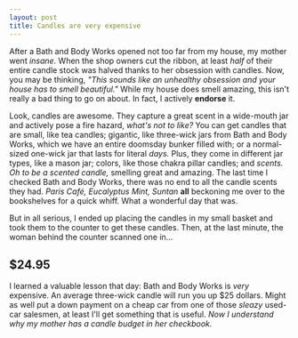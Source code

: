 ```yaml
---
layout: post
title: Candles are very expensive
---
```


After a Bath and Body Works opened not too far from my house, my mother went _insane._ When the shop owners cut the ribbon, at least _half_ of their entire candle
stock was halved thanks to her obsession with candles. Now, you may be thinking, _"This sounds like an unhealthy obsession and your house has to smell beautiful."_ While my house
does smell amazing, this isn't really a bad thing to go on about. In fact, I actively **endorse** it.

Look, candles are awesome. They capture a great scent in a wide-mouth jar and actively pose a fire hazard, _what's not to like?_ You can get candles that are small, like tea candles;
gigantic, like three-wick jars from Bath and Body Works, which we have an entire doomsday bunker filled with; or a normal-sized one-wick jar that lasts for literal _days._ Plus, they come in
different jar types, like a mason jar; colors, like those chakra pillar candles; and _scents. Oh to be a scented candle,_ smelling great and amazing. The last time I checked Bath and Body Works, there
was no end to all the candle scents they had. _Paris Café, Eucalyptus Mint, Suntan_ **all** beckoning me over to the bookshelves for a quick whiff. What a wonderful day that was.

But in all serious, I ended up placing the candles in my small basket and took them to the counter to get these candles. Then, at the last minute, the woman behind the counter scanned one in...
## $24.95

I learned a valuable lesson that day: Bath and Body Works is _very_ expensive. An average three-wick candle will run you up $25 dollars. Might as well put a down payment on a cheap car from one of
those _sleazy_ used-car salesmen, at least I'll get something that is useful. _Now I understand why my mother has a candle budget in her checkbook._
